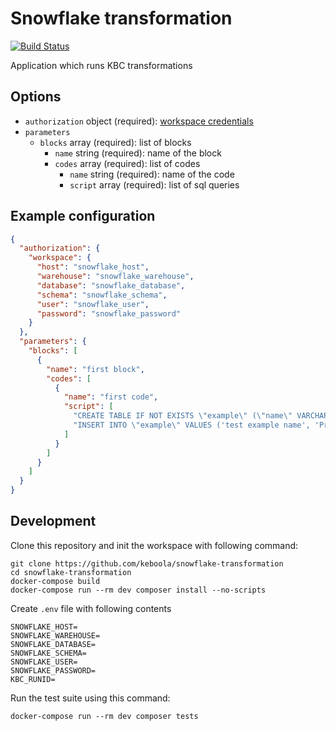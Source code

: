 # Snowflake transformation

[![Build Status](https://travis-ci.com/keboola/snowflake-transformation.svg?branch=master)](https://travis-ci.com/keboola/snowflake-transformation)

Application which runs KBC transformations

## Options

- `authorization` object (required): [workspace credentials](https://developers.keboola.com/extend/common-interface/folders/#exchanging-data-via-workspace)
- `parameters`
    - `blocks` array (required): list of blocks
        - `name` string (required): name of the block
        - `codes` array (required): list of codes
            - `name` string (required): name of the code
            - `script` array (required): list of sql queries

## Example configuration

```json
{
  "authorization": {
    "workspace": {
      "host": "snowflake_host",
      "warehouse": "snowflake_warehouse",
      "database": "snowflake_database",
      "schema": "snowflake_schema",
      "user": "snowflake_user",
      "password": "snowflake_password"
    }
  },
  "parameters": {
    "blocks": [
      {
        "name": "first block",
        "codes": [
          {
            "name": "first code",
            "script": [
              "CREATE TABLE IF NOT EXISTS \"example\" (\"name\" VARCHAR(200),\"usercity\" VARCHAR(200));",
              "INSERT INTO \"example\" VALUES ('test example name', 'Prague'), ('test example name 2', 'Brno'), ('test example name 3', 'Ostrava')"
            ]
          }
        ]
      }
    ]
  }
}
```


## Development
 
Clone this repository and init the workspace with following command:

```
git clone https://github.com/keboola/snowflake-transformation
cd snowflake-transformation
docker-compose build
docker-compose run --rm dev composer install --no-scripts
```

Create `.env` file with following contents
```
SNOWFLAKE_HOST=
SNOWFLAKE_WAREHOUSE=
SNOWFLAKE_DATABASE=
SNOWFLAKE_SCHEMA=
SNOWFLAKE_USER=
SNOWFLAKE_PASSWORD=
KBC_RUNID=
```

Run the test suite using this command:

```
docker-compose run --rm dev composer tests
```
